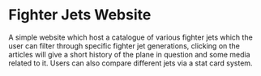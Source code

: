 # Fighter Jets Website
A simple website which host a catalogue of various fighter jets which the user can filter through specific fighter jet generations, clicking on the articles will give a short history of the plane in question and some media related to it. Users can also compare different jets via a stat card system.